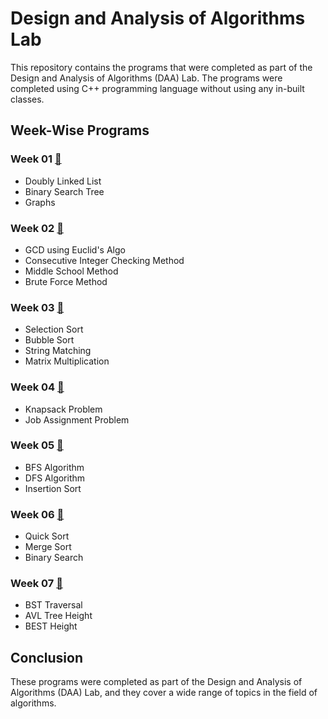 # Design and Analysis of Algorithms Lab
This repository contains the programs that were completed as part of the Design and Analysis of Algorithms (DAA) Lab.
The programs were completed using C++ programming language without using any in-built classes.

## Week-Wise Programs
### Week 01 [🔗](https://github.com/shrudex/DSE/tree/main/DAA%20Lab/Week%2001)
+ Doubly Linked List 
+ Binary Search Tree
+ Graphs

### Week 02 [🔗](https://github.com/shrudex/DSE/tree/main/DAA%20Lab/Week%2002)
+ GCD using Euclid's Algo
+ Consecutive Integer Checking Method
+ Middle School Method
+ Brute Force Method

### Week 03 [🔗](https://github.com/shrudex/DSE/tree/main/DAA%20Lab/Week%2003)
+ Selection Sort
+ Bubble Sort
+ String Matching
+ Matrix Multiplication

### Week 04 [🔗](https://github.com/shrudex/DSE/tree/main/DAA%20Lab/Week%2004)
+ Knapsack Problem
+ Job Assignment Problem

### Week 05 [🔗](https://github.com/shrudex/DSE/tree/main/DAA%20Lab/Week%2005)
+ BFS Algorithm
+ DFS Algorithm
+ Insertion Sort

### Week 06 [🔗](https://github.com/shrudex/DSE/tree/main/DAA%20Lab/Week%2006)
+ Quick Sort
+ Merge Sort
+ Binary Search

### Week 07 [🔗](https://github.com/shrudex/DSE/tree/main/DAA%20Lab/Week%2007)
+ BST Traversal
+ AVL Tree Height
+ BEST Height

## Conclusion
These programs were completed as part of the Design and Analysis of Algorithms (DAA) Lab, and they cover a wide range of topics in the field of algorithms. 
